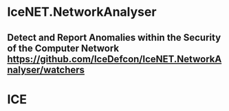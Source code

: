 # IceNET.NetworkAnalyser
Detect and Report Anomalies within the Security of the Computer Network
https://github.com/IceDefcon/IceNET.NetworkAnalyser/watchers
----------------------------------------------------------------



# ICE
